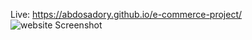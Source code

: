 Live: https://abdosadory.github.io/e-commerce-project/
<img alt="website Screenshot" src="./screencapture.png"  />
